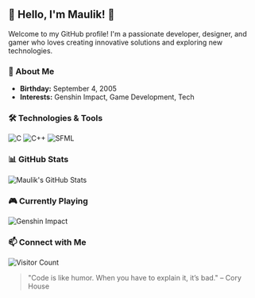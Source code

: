 ## 🌸 Hello, I'm Maulik! 👋

Welcome to my GitHub profile! I'm a passionate developer, designer, and gamer who loves creating innovative solutions and exploring new technologies.

### 🎨 About Me
- **Birthday:** September 4, 2005
- **Interests:** Genshin Impact, Game Development, Tech

### 🛠️ Technologies & Tools
![C](https://img.shields.io/badge/C-00599C?style=flat&logo=c&logoColor=white)
![C++](https://img.shields.io/badge/C%2B%2B-00599C?style=flat&logo=c%2B%2B&logoColor=white)
![SFML](https://img.shields.io/badge/SFML-008080?style=flat&logo=SFML&logoColor=white)



### 📊 GitHub Stats
![Maulik's GitHub Stats](https://github-readme-stats.vercel.app/api?username=MaulikGarg&show_icons=true&theme=radical)

### 🎮 Currently Playing
![Genshin Impact](https://img.shields.io/badge/Playing-Genshin%20Impact-blue?style=flat&logo=genshin-impact)

### 📫 Connect with Me

![Visitor Count](https://visitor-badge.laobi.icu/badge?page_id=MaulikGarg.MaulikGarg)

> "Code is like humor. When you have to explain it, it’s bad." – Cory House

